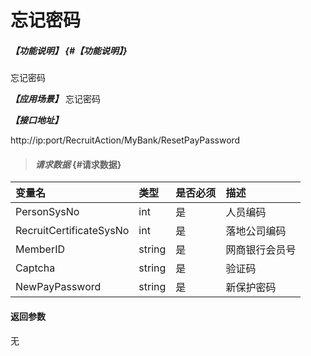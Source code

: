 # 忘记密码

##### _【功能说明】_ {#【功能说明】}

忘记密码

_**【应用场景】**_
忘记密码



_**【接口地址】**_

http://ip:port/RecruitAction/MyBank/ResetPayPassword

> #### _请求数据_ {#请求数据}

| 变量名 | 类型 | 是否必须 | 描述 |
| :--- | :--- | :--- | :--- |
| PersonSysNo| int| 是 | 人员编码 |
| RecruitCertificateSysNo| int| 是 | 落地公司编码 |
| MemberID| string| 是 |网商银行会员号 |
| Captcha| string| 是 |验证码|
| NewPayPassword| string| 是 |新保护密码 |


#### 返回参数

无



